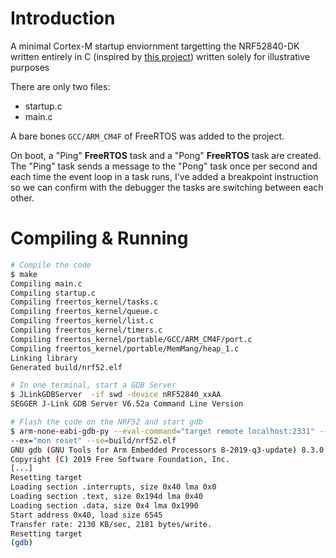 # Introduction

A minimal Cortex-M startup enviornment targetting the NRF52840-DK written
entirely in C (inspired by
[this project](https://github.com/noahp/minimal-c-cortex-m)) written solely for
illustrative purposes

There are only two files:

- startup.c
- main.c

A bare bones `GCC/ARM_CM4F` of FreeRTOS was added to the project.

On boot, a "Ping" **FreeRTOS** task and a "Pong" **FreeRTOS** task are created.
The "Ping" task sends a message to the "Pong" task once per second and each time
the event loop in a task runs, I've added a breakpoint instruction so we can
confirm with the debugger the tasks are switching between each other.

# Compiling & Running

```bash
# Compile the code
$ make
Compiling main.c
Compiling startup.c
Compiling freertos_kernel/tasks.c
Compiling freertos_kernel/queue.c
Compiling freertos_kernel/list.c
Compiling freertos_kernel/timers.c
Compiling freertos_kernel/portable/GCC/ARM_CM4F/port.c
Compiling freertos_kernel/portable/MemMang/heap_1.c
Linking library
Generated build/nrf52.elf

# In one terminal, start a GDB Server
$ JLinkGDBServer  -if swd -device nRF52840_xxAA
SEGGER J-Link GDB Server V6.52a Command Line Version

# Flash the code on the NRF52 and start gdb
$ arm-none-eabi-gdb-py --eval-command="target remote localhost:2331" --ex="mon reset" --ex="load"
--ex="mon reset" --se=build/nrf52.elf
GNU gdb (GNU Tools for Arm Embedded Processors 8-2019-q3-update) 8.3.0.20190703-git
Copyright (C) 2019 Free Software Foundation, Inc.
[...]
Resetting target
Loading section .interrupts, size 0x40 lma 0x0
Loading section .text, size 0x194d lma 0x40
Loading section .data, size 0x4 lma 0x1990
Start address 0x40, load size 6545
Transfer rate: 2130 KB/sec, 2181 bytes/write.
Resetting target
(gdb)
```
